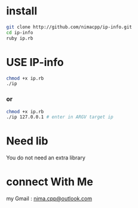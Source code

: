 # install
```bash
git clone http://github.com/nimacpp/ip-info.git
cd ip-info
ruby ip.rb
```

# USE IP-info

```bash
chmod +x ip.rb
./ip
```

### or 

```bash 
chmod +x ip.rb
./ip 127.0.0.1 # enter in ARGV target ip
```
# Need lib 

You do not need an extra library

# connect With Me
my Gmail : nima.cpp@outlook.com
